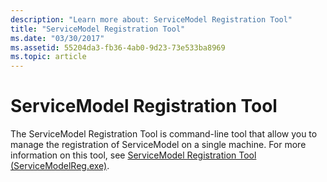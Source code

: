 ```yaml
---
description: "Learn more about: ServiceModel Registration Tool"
title: "ServiceModel Registration Tool"
ms.date: "03/30/2017"
ms.assetid: 55204da3-fb36-4ab0-9d23-73e533ba8969
ms.topic: article
---
```

# ServiceModel Registration Tool

The ServiceModel Registration Tool is command-line tool that allow you to manage the registration of ServiceModel on a single machine. For more information on this tool, see [ServiceModel Registration Tool (ServiceModelReg.exe)](../servicemodelreg-exe.md).
